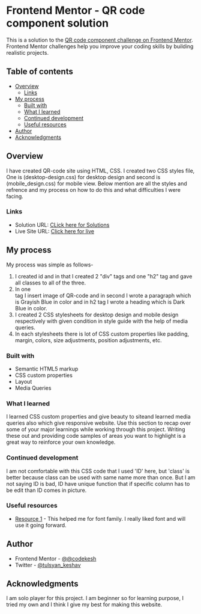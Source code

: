 # Frontend Mentor - QR code component solution

This is a solution to the [QR code component challenge on Frontend Mentor](https://www.frontendmentor.io/challenges/qr-code-component-iux_sIO_H). Frontend Mentor challenges help you improve your coding skills by building realistic projects. 

## Table of contents

- [Overview](#overview)
  - [Links](#links)
- [My process](#my-process)
  - [Built with](#built-with)
  - [What I learned](#what-i-learned)
  - [Continued development](#continued-development)
  - [Useful resources](#useful-resources)
- [Author](#author)
- [Acknowledgments](#acknowledgments)

## Overview
I have created QR-code site using HTML, CSS. I created two CSS styles file, One is (desktop-design.css) for desktop design and second is (mobile_design.css) for mobile view. Below mention are all the styles and refrence and my process on how to do this and what difficulties I were facing.

### Links

- Solution URL: [CLick here for Solutions](https://github.com/codekesh/QR-compenent-front-end-mentor.git)
- Live Site URL: [Click here for live](https://your-live-site-url.com)

## My process
My process was simple as follows-
1. I created id and in that I created 2 "div" tags and one "h2" tag and gave all classes to all of the three.
2. In one <div> tag I insert image of QR-code and in second I wrote a paragraph which is Grayish Blue in color and in h2 tag I wrote a heading which is Dark Blue in color.
3. I created 2 CSS stylesheets for desktop design and mobile design respectively with given condition in style guide with the help of media queries.
4. In each stylesheets there is lot of CSS custom properties like padding, margin, colors, size adjustments, position adjustments, etc.

### Built with

- Semantic HTML5 markup
- CSS custom properties
- Layout
- Media Queries

### What I learned
I learned CSS custom properties and give beauty to siteand learned media queries also which give responsive website.
Use this section to recap over some of your major learnings while working through this project. Writing these out and providing code samples of areas you want to highlight is a great way to reinforce your own knowledge.

### Continued development

I am not comfortable with this CSS code that I used 'ID' here, but 'class' is better because class can be used with same name more than once. But I am not saying ID is bad, ID have unique function that if specific column has to be edit than ID comes in picture.

### Useful resources

- [Resource 1](https://fonts.google.com/specimen/Outfit) - This helped me for font family. I really liked font and will use it going forward.

## Author

- Frontend Mentor - [@@codekesh](https://www.frontendmentor.io/profile/codekesh)
- Twitter - [@tulsyan_keshav](https://twitter.com/tulsyan_keshav)

## Acknowledgments
I am solo player for this project. I am beginner so for learning purpose, I tried my own and I think I give my best for making this website.
